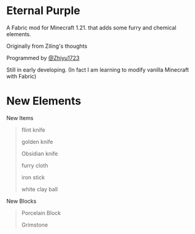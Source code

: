 # Eternal Purple

A Fabric mod for Minecraft 1.21. that adds some furry and chemical elements.

Originally from Ziling's thoughts

Programmed by [@Zhiyu1723](https://github.com/Zhiyu1723/)

Still in early developing. (In fact I am learning to modify vanilla Minecraft with Fabric)

# New Elements

New Items
> flint knife
>
> golden knife
>
> Obsidian knife
> 
> furry cloth
>
> iron stick
>
> white clay ball

New Blocks
> Porcelain Block
>
> Grimstone
